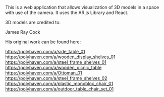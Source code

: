 This is a web application that allows visualization of 3D models in a space with use of the camera. It uses the AR.js Library and React.

3D models are credited to:

James Ray Cock

His original work can be found here:

https://polyhaven.com/a/side_table_01
https://polyhaven.com/a/wooden_display_shelves_01
https://polyhaven.com/a/steel_frame_shelves_01
https://polyhaven.com/a/wooden_picnic_table
https://polyhaven.com/a/Ottoman_01
https://polyhaven.com/a/steel_frame_shelves_02
https://polyhaven.com/a/plastic_monobloc_chair_01
https://polyhaven.com/a/outdoor_table_chair_set_01
